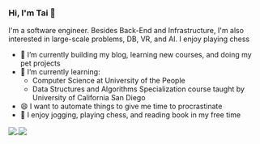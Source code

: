 ### Hi, I'm Tai 👋
 
<!--
**tailtq/tailtq** is a ✨ _special_ ✨ repository because its `README.md` (this file) appears on your GitHub profile.
-->
I'm a software engineer. Besides Back-End and Infrastructure, I'm also interested in large-scale problems, DB, VR, and AI.
I enjoy playing chess

- 🔭 I’m currently building my blog, learning new courses, and doing my pet projects
- 🌱 I’m currently learning:
  - Computer Science at University of the People
  - Data Structures and Algorithms Specialization course taught by University of California San Diego
- 😄 I want to automate things to give me time to procrastinate
- :running: I enjoy jogging, playing chess, and reading book in my free time

<a href="https://github.com/anuraghazra/github-readme-stats" style="width: 400px">
  <img align="center" src="https://github-readme-stats.vercel.app/api?username=tailtq&count_private=true&show_icons=true" />
</a>
<a href="https://github.com/anuraghazra/github-readme-stats">
  <img align="center" src="https://github-readme-stats.vercel.app/api/top-langs/?username=tailtq&layout=compact" />
</a>
